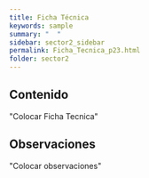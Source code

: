 ```yaml
---
title: Ficha Técnica
keywords: sample
summary: "  "
sidebar: sector2_sidebar
permalink: Ficha_Tecnica_p23.html
folder: sector2
---
```


## Contenido

"Colocar Ficha Tecnica"

## Observaciones

"Colocar observaciones"


